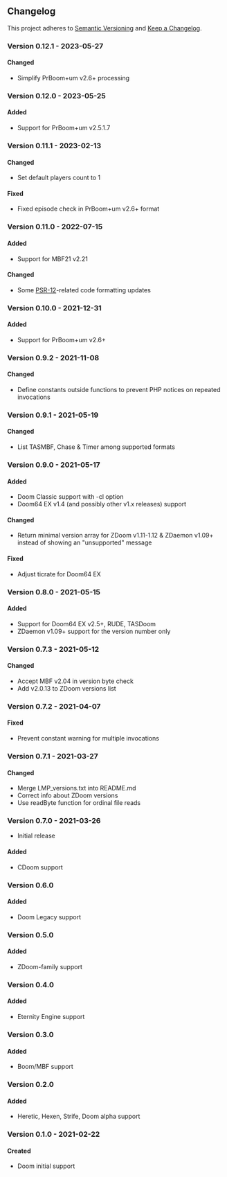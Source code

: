## Changelog

This project adheres to [Semantic Versioning](https://semver.org/) and [Keep a Changelog](https://keepachangelog.com/).

### Version 0.12.1 - 2023-05-27
#### Changed
* Simplify PrBoom+um v2.6+ processing

### Version 0.12.0 - 2023-05-25
#### Added
* Support for PrBoom+um v2.5.1.7

### Version 0.11.1 - 2023-02-13

#### Changed
* Set default players count to 1

#### Fixed
* Fixed episode check in PrBoom+um v2.6+ format

### Version 0.11.0 - 2022-07-15

#### Added
* Support for MBF21 v2.21

#### Changed
* Some [PSR-12](https://www.php-fig.org/psr/psr-12/)-related code formatting updates

### Version 0.10.0 - 2021-12-31

#### Added
* Support for PrBoom+um v2.6+

### Version 0.9.2 - 2021-11-08

#### Changed
* Define constants outside functions to prevent PHP notices on repeated invocations

### Version 0.9.1 - 2021-05-19

#### Changed
* List TASMBF, Chase & Timer among supported formats

### Version 0.9.0 - 2021-05-17

#### Added
* Doom Classic support with -cl option
* Doom64 EX v1.4 (and possibly other v1.x releases) support

#### Changed
* Return minimal version array for ZDoom v1.11-1.12 & ZDaemon v1.09+ instead of showing an "unsupported" message

#### Fixed
* Adjust ticrate for Doom64 EX

### Version 0.8.0 - 2021-05-15

#### Added
* Support for Doom64 EX v2.5+, RUDE, TASDoom 
* ZDaemon v1.09+ support for the version number only

### Version 0.7.3 - 2021-05-12

#### Changed
* Accept MBF v2.04 in version byte check
* Add v2.0.13 to ZDoom versions list

### Version 0.7.2 - 2021-04-07

#### Fixed
* Prevent constant warning for multiple invocations

### Version 0.7.1 - 2021-03-27

#### Changed
* Merge LMP_versions.txt into README.md
* Correct info about ZDoom versions
* Use readByte function for ordinal file reads

### Version 0.7.0 - 2021-03-26

* Initial release

#### Added
* CDoom support

### Version 0.6.0

#### Added
* Doom Legacy support

### Version 0.5.0

#### Added
* ZDoom-family support

### Version 0.4.0

#### Added
* Eternity Engine support

### Version 0.3.0

#### Added
* Boom/MBF support

### Version 0.2.0

#### Added
* Heretic, Hexen, Strife, Doom alpha support

### Version 0.1.0 - 2021-02-22

#### Created
* Doom initial support

